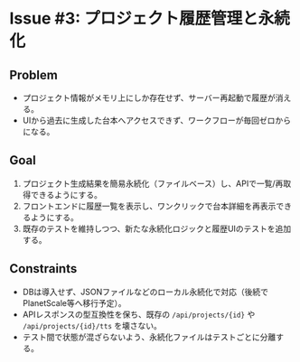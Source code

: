 # Issue #3: プロジェクト履歴管理と永続化

## Problem
- プロジェクト情報がメモリ上にしか存在せず、サーバー再起動で履歴が消える。
- UIから過去に生成した台本へアクセスできず、ワークフローが毎回ゼロからになる。

## Goal
1. プロジェクト生成結果を簡易永続化（ファイルベース）し、APIで一覧/再取得できるようにする。
2. フロントエンドに履歴一覧を表示し、ワンクリックで台本詳細を再表示できるようにする。
3. 既存のテストを維持しつつ、新たな永続化ロジックと履歴UIのテストを追加する。

## Constraints
- DBは導入せず、JSONファイルなどのローカル永続化で対応（後続でPlanetScale等へ移行予定）。
- APIレスポンスの型互換性を保ち、既存の `/api/projects/{id}` や `/api/projects/{id}/tts` を壊さない。
- テスト間で状態が混ざらないよう、永続化ファイルはテストごとに分離する。
